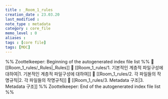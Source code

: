 ```yaml
---
title : _Room_1_rules
creation_date : 23.03.20
last_modified :
note_type : metadata
category : core_file
memo_level : 0
aliases : 
tags : [core file]
tags: [MOC]
---
```

%% Zoottelkeeper: Beginning of the autogenerated index file list  %%
📄 [[Room_1_rules/_Rules|_Rules]]
📄 [[Room_1_rules/1. 기본적인 계층적 파일구성에 대하여|1. 기본적인 계층적 파일구성에 대하여]]
📄 [[Room_1_rules/2. 각 파일들의 작명규칙|2. 각 파일들의 작명규칙]]
📄 [[Room_1_rules/3. Metadata 구조|3. Metadata 구조]]
%% Zoottelkeeper: End of the autogenerated index file list  %%
